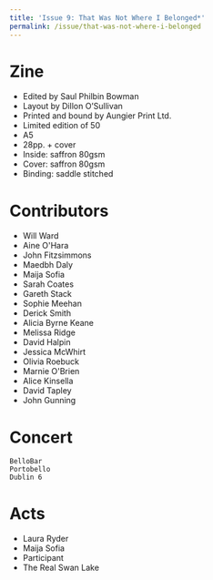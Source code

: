 ```yaml
---
title: 'Issue 9: That Was Not Where I Belonged*'
permalink: /issue/that-was-not-where-i-belonged
---
```



Zine
====

- Edited by Saul Philbin Bowman
- Layout by Dillon O’Sullivan
- Printed and bound by Aungier Print Ltd.
- Limited edition of 50
- A5
- 28pp. + cover
- Inside: saffron 80gsm
- Cover: saffron 80gsm
- Binding: saddle stitched

Contributors
============

- Will Ward
- Aine O'Hara
- John Fitzsimmons
- Maedbh Daly
- Maija Sofia
- Sarah Coates
- Gareth Stack
- Sophie Meehan
- Derick Smith
- Alicia Byrne Keane
- Melissa Ridge
- David Halpin
- Jessica McWhirt
- Olivia Roebuck
- Marnie O'Brien
- Alice Kinsella
- David Tapley
- John Gunning

Concert
=======

    BelloBar
    Portobello
    Dublin 6

Acts
====

- Laura Ryder
- Maija Sofia
- Participant
- The Real Swan Lake



